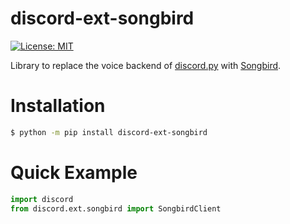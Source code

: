 # discord-ext-songbird

<p>
    <a href="LICENSE" target="_blank">
        <img alt="License: MIT" src="https://img.shields.io/badge/License-MIT-blue.svg" />
    </a>
</p>

Library to replace the voice backend of [discord.py](https://github.com/rapptz/discord.py) with [Songbird](https://github.com/serenity-rs/songbird).

# Installation

```bash
$ python -m pip install discord-ext-songbird
```

# Quick Example

```python
import discord
from discord.ext.songbird import SongbirdClient
```